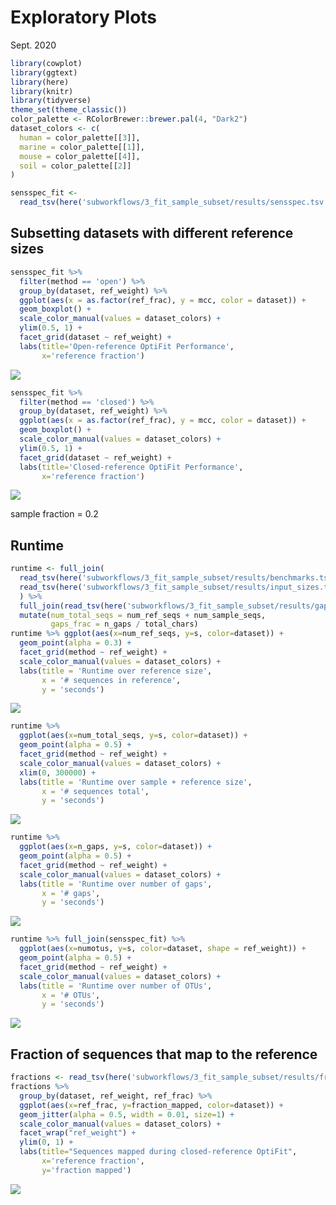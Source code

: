 Exploratory Plots
================
Sept. 2020

``` r
library(cowplot)
library(ggtext)
library(here)
library(knitr)
library(tidyverse)
theme_set(theme_classic())
color_palette <- RColorBrewer::brewer.pal(4, "Dark2")
dataset_colors <- c(
  human = color_palette[[3]],
  marine = color_palette[[1]],
  mouse = color_palette[[4]],
  soil = color_palette[[2]]
)
```

``` r
sensspec_fit <-
  read_tsv(here('subworkflows/3_fit_sample_subset/results/sensspec.tsv'))
```

## Subsetting datasets with different reference sizes

``` r
sensspec_fit %>%
  filter(method == 'open') %>% 
  group_by(dataset, ref_weight) %>%
  ggplot(aes(x = as.factor(ref_frac), y = mcc, color = dataset)) +
  geom_boxplot() +
  scale_color_manual(values = dataset_colors) +
  ylim(0.5, 1) +
  facet_grid(dataset ~ ref_weight) +
  labs(title='Open-reference OptiFit Performance',
       x='reference fraction')
```

![](figures/fit_ref_frac_open-1.png)<!-- -->

``` r
sensspec_fit %>%
  filter(method == 'closed') %>% 
  group_by(dataset, ref_weight) %>%
  ggplot(aes(x = as.factor(ref_frac), y = mcc, color = dataset)) +
  geom_boxplot() +
  scale_color_manual(values = dataset_colors) +
  ylim(0.5, 1) +
  facet_grid(dataset ~ ref_weight) +
  labs(title='Closed-reference OptiFit Performance',
       x='reference fraction')
```

![](figures/fit_ref_frac_closed-1.png)<!-- -->

sample fraction = 0.2

## Runtime

``` r
runtime <- full_join(
  read_tsv(here('subworkflows/3_fit_sample_subset/results/benchmarks.tsv')),
  read_tsv(here('subworkflows/3_fit_sample_subset/results/input_sizes.tsv'))
  ) %>% 
  full_join(read_tsv(here('subworkflows/3_fit_sample_subset/results/gap_counts.tsv'))) %>% 
  mutate(num_total_seqs = num_ref_seqs + num_sample_seqs,
         gaps_frac = n_gaps / total_chars)
runtime %>% ggplot(aes(x=num_ref_seqs, y=s, color=dataset)) +
  geom_point(alpha = 0.3) +
  facet_grid(method ~ ref_weight) +
  scale_color_manual(values = dataset_colors) +
  labs(title = 'Runtime over reference size',
       x = '# sequences in reference',
       y = 'seconds')
```

![](figures/runtime_ref_seqs-1.png)<!-- -->

``` r
runtime %>% 
  ggplot(aes(x=num_total_seqs, y=s, color=dataset)) +
  geom_point(alpha = 0.5) +
  facet_grid(method ~ ref_weight) +
  scale_color_manual(values = dataset_colors) +
  xlim(0, 300000) +
  labs(title = 'Runtime over sample + reference size',
       x = '# sequences total',
       y = 'seconds')
```

![](figures/runtime_total_seqs-1.png)<!-- -->

``` r
runtime %>% 
  ggplot(aes(x=n_gaps, y=s, color=dataset)) +
  geom_point(alpha = 0.5) +
  facet_grid(method ~ ref_weight) +
  scale_color_manual(values = dataset_colors) +
  labs(title = 'Runtime over number of gaps',
       x = '# gaps',
       y = 'seconds')
```

![](figures/runtime_gaps-1.png)<!-- -->

``` r
runtime %>% full_join(sensspec_fit) %>% 
  ggplot(aes(x=numotus, y=s, color=dataset, shape = ref_weight)) +
  geom_point(alpha = 0.5) +
  facet_grid(method ~ ref_weight) +
  scale_color_manual(values = dataset_colors) +
  labs(title = 'Runtime over number of OTUs',
       x = '# OTUs',
       y = 'seconds')
```

![](figures/runtime_numotus-1.png)<!-- -->

## Fraction of sequences that map to the reference

``` r
fractions <- read_tsv(here('subworkflows/3_fit_sample_subset/results/fraction_reads_mapped.tsv'))
fractions %>% 
  group_by(dataset, ref_weight, ref_frac) %>% 
  ggplot(aes(x=ref_frac, y=fraction_mapped, color=dataset)) +
  geom_jitter(alpha = 0.5, width = 0.01, size=1) +
  scale_color_manual(values = dataset_colors) +
  facet_wrap("ref_weight") +
  ylim(0, 1) +
  labs(title="Sequences mapped during closed-reference OptiFit",
       x='reference fraction',
       y='fraction mapped')
```

![](figures/fraction_reads_mapped-1.png)<!-- -->
